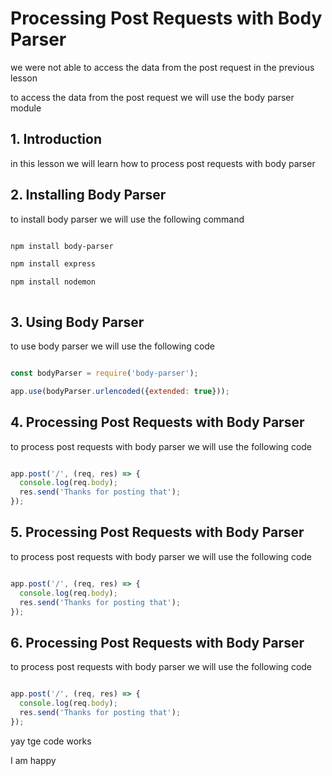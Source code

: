 # Processing Post Requests with Body Parser

we were not able to access the data from the post request in the previous lesson

to access the data from the post request we will use the body parser module

## 1. Introduction

in this lesson we will learn how to process post requests with body parser

## 2. Installing Body Parser

to install body parser we will use the following command

```bash

npm install body-parser

npm install express

npm install nodemon



```

## 3. Using Body Parser

to use body parser we will use the following code

```js

const bodyParser = require('body-parser');

app.use(bodyParser.urlencoded({extended: true}));

```

## 4. Processing Post Requests with Body Parser

to process post requests with body parser we will use the following code

```js

app.post('/', (req, res) => {
  console.log(req.body);
  res.send('Thanks for posting that');
});

```

## 5. Processing Post Requests with Body Parser

to process post requests with body parser we will use the following code

```js

app.post('/', (req, res) => {
  console.log(req.body);
  res.send('Thanks for posting that');
});

```

## 6. Processing Post Requests with Body Parser


to process post requests with body parser we will use the following code

```js

app.post('/', (req, res) => {
  console.log(req.body);
  res.send('Thanks for posting that');
});

```



yay tge code works

 I am happy

 